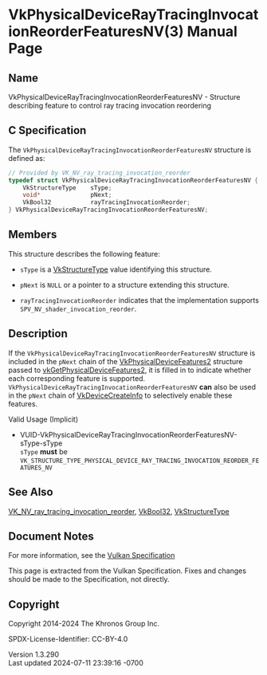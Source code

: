 # VkPhysicalDeviceRayTracingInvocationReorderFeaturesNV(3) Manual Page

## Name

VkPhysicalDeviceRayTracingInvocationReorderFeaturesNV - Structure
describing feature to control ray tracing invocation reordering



## <a href="#_c_specification" class="anchor"></a>C Specification

The `VkPhysicalDeviceRayTracingInvocationReorderFeaturesNV` structure is
defined as:

``` c
// Provided by VK_NV_ray_tracing_invocation_reorder
typedef struct VkPhysicalDeviceRayTracingInvocationReorderFeaturesNV {
    VkStructureType    sType;
    void*              pNext;
    VkBool32           rayTracingInvocationReorder;
} VkPhysicalDeviceRayTracingInvocationReorderFeaturesNV;
```

## <a href="#_members" class="anchor"></a>Members

This structure describes the following feature:

- `sType` is a [VkStructureType](https://registry.khronos.org/vulkan/specs/1.3-extensions/man/html/VkStructureType.html) value identifying
  this structure.

- `pNext` is `NULL` or a pointer to a structure extending this
  structure.

- <span id="features-rayTracingInvocationReorder"></span>
  `rayTracingInvocationReorder` indicates that the implementation
  supports `SPV_NV_shader_invocation_reorder`.

## <a href="#_description" class="anchor"></a>Description

If the `VkPhysicalDeviceRayTracingInvocationReorderFeaturesNV` structure
is included in the `pNext` chain of the
[VkPhysicalDeviceFeatures2](https://registry.khronos.org/vulkan/specs/1.3-extensions/man/html/VkPhysicalDeviceFeatures2.html) structure
passed to
[vkGetPhysicalDeviceFeatures2](https://registry.khronos.org/vulkan/specs/1.3-extensions/man/html/vkGetPhysicalDeviceFeatures2.html), it is
filled in to indicate whether each corresponding feature is supported.
`VkPhysicalDeviceRayTracingInvocationReorderFeaturesNV` **can** also be
used in the `pNext` chain of
[VkDeviceCreateInfo](https://registry.khronos.org/vulkan/specs/1.3-extensions/man/html/VkDeviceCreateInfo.html) to selectively enable
these features.

Valid Usage (Implicit)

- <a
  href="#VUID-VkPhysicalDeviceRayTracingInvocationReorderFeaturesNV-sType-sType"
  id="VUID-VkPhysicalDeviceRayTracingInvocationReorderFeaturesNV-sType-sType"></a>
  VUID-VkPhysicalDeviceRayTracingInvocationReorderFeaturesNV-sType-sType  
  `sType` **must** be
  `VK_STRUCTURE_TYPE_PHYSICAL_DEVICE_RAY_TRACING_INVOCATION_REORDER_FEATURES_NV`

## <a href="#_see_also" class="anchor"></a>See Also

[VK_NV_ray_tracing_invocation_reorder](https://registry.khronos.org/vulkan/specs/1.3-extensions/man/html/VK_NV_ray_tracing_invocation_reorder.html),
[VkBool32](https://registry.khronos.org/vulkan/specs/1.3-extensions/man/html/VkBool32.html), [VkStructureType](https://registry.khronos.org/vulkan/specs/1.3-extensions/man/html/VkStructureType.html)

## <a href="#_document_notes" class="anchor"></a>Document Notes

For more information, see the <a
href="https://registry.khronos.org/vulkan/specs/1.3-extensions/html/vkspec.html#VkPhysicalDeviceRayTracingInvocationReorderFeaturesNV"
target="_blank" rel="noopener">Vulkan Specification</a>

This page is extracted from the Vulkan Specification. Fixes and changes
should be made to the Specification, not directly.

## <a href="#_copyright" class="anchor"></a>Copyright

Copyright 2014-2024 The Khronos Group Inc.

SPDX-License-Identifier: CC-BY-4.0

Version 1.3.290  
Last updated 2024-07-11 23:39:16 -0700
